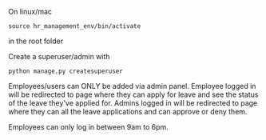 On linux/mac
```
source hr_management_env/bin/activate
```
in the root folder


Create a superuser/admin with
```
python manage.py createsuperuser
```

Employees/users can ONLY be added via admin panel.
Employee logged in will be redirected to page where they can apply for leave and see the status of the leave they've applied for.
Admins logged in will be redirected to page where they can all the leave applications and can approve or deny them.

Employees can only log in between 9am to 6pm.
